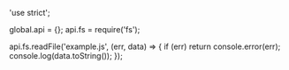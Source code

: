 'use strict';


global.api = {};
api.fs = require('fs');


api.fs.readFile('example.js', (err, data) => {
  if (err) return console.error(err);
  console.log(data.toString());
});
